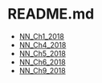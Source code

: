 # README.md

<!--Index-->

- [NN_Ch1_2018](./NN_Ch1_2018.pdf)
- [NN_Ch4_2018](./NN_Ch4_2018.pdf)
- [NN_Ch5_2018](./NN_Ch5_2018.pdf)
- [NN_Ch6_2018](./NN_Ch6_2018.pdf)
- [NN_Ch9_2018](./NN_Ch9_2018.pdf)

<!--Index-->
